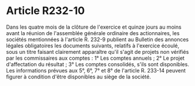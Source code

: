 # Article R232-10

Dans les quatre mois de la clôture de l'exercice et quinze jours au moins avant la réunion de l'assemblée générale ordinaire des actionnaires, les sociétés mentionnées à l'article R. 232-9 publient au Bulletin des annonces légales obligatoires les documents suivants, relatifs à l'exercice écoulé, sous un titre faisant clairement apparaître qu'il s'agit de projets non vérifiés par les commissaires aux comptes :   1° Les comptes annuels ;   2° Le projet d'affectation du résultat ;   3° Les comptes consolidés, s'ils sont disponibles. Les informations prévues aux 5°, 6°, 7° et 8° de l'article R. 233-14 peuvent figurer à condition d'être disponibles au siège de la société.